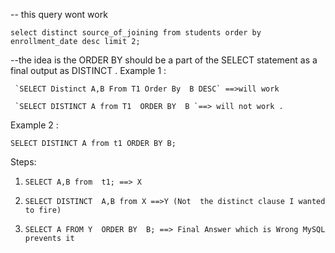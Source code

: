 -- this query wont work

`select distinct source_of_joining from students order by enrollment_date desc limit 2;`



--the idea is  the  ORDER BY should be a part of the SELECT statement  as a final output as DISTINCT .
 Example  1 :

     `SELECT Distinct A,B From T1 Order By  B DESC` ==>will work

     `SELECT DISTINCT A from T1  ORDER BY  B `==> will not work .

Example 2  :

`SELECT DISTINCT A from t1 ORDER BY B;`

 Steps:
1.     SELECT A,B from  t1; ==> X
2.     SELECT DISTINCT  A,B from X ==>Y (Not  the distinct clause I wanted to fire)
3.     SELECT A FROM Y  ORDER BY  B; ==> Final Answer which is Wrong MySQL prevents it